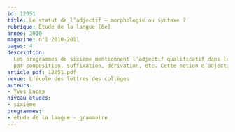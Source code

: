 ```yaml
---
id: 12051
title: Le statut de l’adjectif – morphologie ou syntaxe ?
rubrique: Étude de la langue [6e]
annee: 2010
magazine: n°1 2010-2011
pages: 4
description: 
  Les programmes de sixième mentionnent l’adjectif qualificatif dans les trois rubriques suivantes de « L’étude de la langue » – la grammaire, à propos des fonctions épithète et attribut ; l’orthographe, pour les chaînes d’accord dans le groupe nominal ;  enfin, le lexique, en lien avec la formation des mots
  par composition, suffixation, dérivation, etc. Cette notion d’adjectif, les élèves l’ont déjà mise en pratique à l’école élémentaire. Pour autant, il ne paraît pas facile d’en donner une définition...
article_pdf: 12051.pdf
revue: L’école des lettres des collèges
auteurs:
- Yves Lucas
niveau_etudes:
- sixième
programmes:
- étude de la langue - grammaire
---
```

